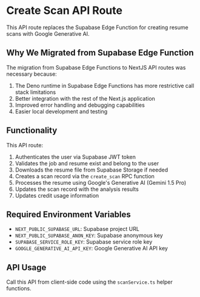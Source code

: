 # Create Scan API Route

This API route replaces the Supabase Edge Function for creating resume scans with Google Generative AI.

## Why We Migrated from Supabase Edge Function

The migration from Supabase Edge Functions to NextJS API routes was necessary because:

1. The Deno runtime in Supabase Edge Functions has more restrictive call stack limitations
2. Better integration with the rest of the Next.js application
3. Improved error handling and debugging capabilities
4. Easier local development and testing

## Functionality

This API route:

1. Authenticates the user via Supabase JWT token
2. Validates the job and resume exist and belong to the user
3. Downloads the resume file from Supabase Storage if needed
4. Creates a scan record via the `create_scan` RPC function
5. Processes the resume using Google's Generative AI (Gemini 1.5 Pro)
6. Updates the scan record with the analysis results
7. Updates credit usage information

## Required Environment Variables

- `NEXT_PUBLIC_SUPABASE_URL`: Supabase project URL
- `NEXT_PUBLIC_SUPABASE_ANON_KEY`: Supabase anonymous key
- `SUPABASE_SERVICE_ROLE_KEY`: Supabase service role key
- `GOOGLE_GENERATIVE_AI_API_KEY`: Google Generative AI API key

## API Usage

Call this API from client-side code using the `scanService.ts` helper functions. 
